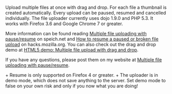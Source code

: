 <p>Upload multiple files at once with drag and drop. For each file a thumbnail is created automatically. Every upload can be paused, resumed and cancelled individually.
The file uploader currently uses dojo 1.9.0 and PHP 5.3. It works with Firefox 3.6 and Google Chrome 7 or greater.</p>
<p>More information can be found reading <a href="http://www.speich.net/articles/2011/03/03/dojo-demo-multiple-file-uploading-with-pauseresume/">
	Multiple file uploading with pause/resume</a> on speich.net and
	<a href="http://hacks.mozilla.org/2011/04/resumeupload/">How to resume a paused or broken file upload</a> on hacks.mozilla.org.
You can also check out the drag and drop demo at <a href="http://www.speich.net/articles/html5-uploader.php">HTML5 demo: Multiple file upload with drag and drop</a>.</p>
<p>If you have any questions, please post them on my website at <a href="http://www.speich.net/articles/2011/03/03/dojo-demo-multiple-file-uploading-with-pauseresume/">Multiple file uploading with pause/resume</a>.</p>
+ Resume is only supported on Firefox 4 or greater.
+ The uploader is in demo mode, which does not save anything to the server. Set demo mode to false on your own risk and only if you now what you are doing!